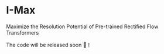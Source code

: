 # I-Max
Maximize the Resolution Potential of Pre-trained Rectified Flow Transformers

The code will be released soon 🚀！
